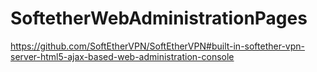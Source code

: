 # SoftetherWebAdministrationPages
https://github.com/SoftEtherVPN/SoftEtherVPN#built-in-softether-vpn-server-html5-ajax-based-web-administration-console
